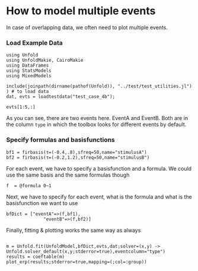 # How to model multiple events

In case of overlapping data, we often need to plot multiple events.


### Load Example Data
```@example main
using Unfold
using UnfoldMakie, CairoMakie
using DataFrames
using StatsModels
using MixedModels

include(joinpath(dirname(pathof(Unfold)), "../test/test_utilities.jl") ) # to load data
dat, evts = loadtestdata("test_case_4b");

evts[1:5,:]
```
As you can see, there are two events here. EventA and EventB. Both are in the column `type` in which the toolbox looks for different events by default.

### Specify formulas and basisfunctions

```@example main
bf1 = firbasis(τ=(-0.4,.8),sfreq=50,name="stimulusA")
bf2 = firbasis(τ=(-0.2,1.2),sfreq=50,name="stimulusB")
```
For each event, we have to specify a basisfunction and a formula. We could use the same basis and the same formulas though
```@example main
f  = @formula 0~1
```

Next, we have to specify for each event, what is the formula and what is the basisfunction we want to use
```@example main
bfDict = ["eventA"=>(f,bf1),
              "eventB"=>(f,bf2)]
```

Finally, fitting & plotting works the same way as always
```@example main

m = Unfold.fit(UnfoldModel,bfDict,evts,dat;solver=(x,y) -> Unfold.solver_default(x,y;stderror=true),eventcolumn="type")
results = coeftable(m)
plot_erp(results;stderror=true,mapping=(;col=:group))
``` 
